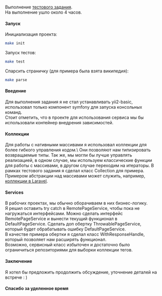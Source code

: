 Выполнение [тестового задания](https://docs.google.com/document/d/1xyS04nHIgH3xFocAu7CD1LxxWIGG5NWXTeRfSa1ZYKg/edit). \
На выполнение ушло около 4 часов.

#### Запуск

Инициализация проекта:
```bash
make init
```

Запуск тестов:
```bash
make test
```

Спарсить страничку (для примера была взята википедия):
```bash
make parse
```

#### Введение

Для выполнения задания я не стал устанавливать yii2-basic, использовал только компонент symfony для запуска консольных команд. \
Стоит отметить, что в проекте для использования сервиса мы бы использовали контейнер внедрения зависимостей. 

#### Коллекции

Для работы с нативными массивами я использовал коллекции для более гибкого управления кодом.\ Они позволяют нам типизировать возвращаемые типы. Так же, мы могли бы лучше управлять реализацией, в одном случае, мы используем классические функции для работы с массивами, в другом случае переходим на итераторы.
В рамках тестового задания я сделал класс Collection для примера. \
Примером абстракции над массивами может служить, например, [коллекции в Laravel](https://laravel.com/docs/9.x/collections).

#### Services

В рабочих проектах, мы обычно оборачиваем в них бизнес-логику. \
Я решил оставить try catch в RemotePageService, чтобы пока не нагружаться интерфейсами.
Можно сделать интерфейс RemotePageService и вынести текущий функционал в DefaultPageService.
Сделать доп обертку ThrowablePageService, который будет обрабатывать ошибку DefaultPageService. \
В качестве примера обертки я сделал класс WithResponseHandle, который позволяет нам расширять функционал. \
Возможно, сервисный класс избыточен и достаточно было ограничиться репозиториями для выборки коллекции тегов. 

#### Заключение

Я хотел бы предложить продолжить обсуждение, уточнение деталей на встрече : )

#### Спасибо за уделенное время

